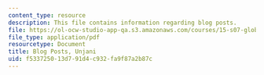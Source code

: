 ```yaml
---
content_type: resource
description: This file contains information regarding blog posts.
file: https://ol-ocw-studio-app-qa.s3.amazonaws.com/courses/15-s07-globalhealth-lab-spring-2013/f533725013d791d4c932fa9f87a2b87c_MIT15_S07S13_blogpo_unj.pdf
file_type: application/pdf
resourcetype: Document
title: Blog Posts, Unjani
uid: f5337250-13d7-91d4-c932-fa9f87a2b87c
---
```

